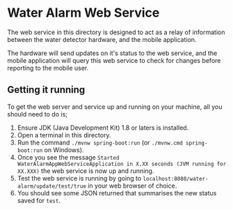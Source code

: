 # Water Alarm Web Service
The web service in this directory is designed to act as a relay of information between the water detector hardware, and the mobile application.

The hardware will send updates on it's status to the web service, and the mobile application will query this web service to check for changes before reporting to the mobile user.

## Getting it running

To get the web server and service up and running on your machine, all you should need to do is;

1. Ensure JDK (Java Development Kit) 1.8 or laters is installed.
2. Open a terminal in this directory.
3. Run the command `./mvnw spring-boot:run` (or `./mvnw.cmd spring-boot:run` on Windows).
4. Once you see the message `Started WaterAlarmAppWebServiceApplication in X.XX seconds (JVM running for XX.XXX)` the web service is now up and running.
5. Test the web service is running by going to `localhost:8080/water-alarm/update/test/true` in your web browser of choice.
6. You should see some JSON returned that summarises the new status saved for `test`.

